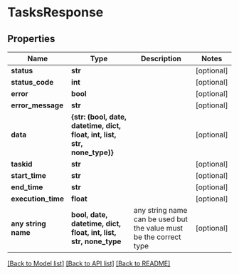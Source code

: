 # TasksResponse


## Properties
Name | Type | Description | Notes
------------ | ------------- | ------------- | -------------
**status** | **str** |  | [optional] 
**status_code** | **int** |  | [optional] 
**error** | **bool** |  | [optional] 
**error_message** | **str** |  | [optional] 
**data** | **{str: (bool, date, datetime, dict, float, int, list, str, none_type)}** |  | [optional] 
**taskid** | **str** |  | [optional] 
**start_time** | **str** |  | [optional] 
**end_time** | **str** |  | [optional] 
**execution_time** | **float** |  | [optional] 
**any string name** | **bool, date, datetime, dict, float, int, list, str, none_type** | any string name can be used but the value must be the correct type | [optional]

[[Back to Model list]](../README.md#documentation-for-models) [[Back to API list]](../README.md#documentation-for-api-endpoints) [[Back to README]](../README.md)


